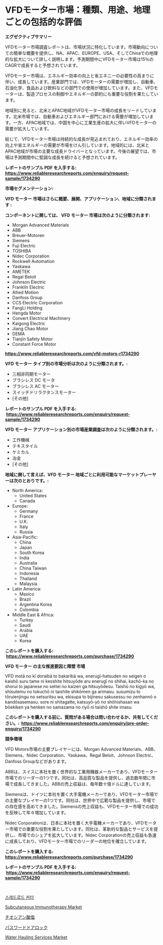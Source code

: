 <p><h1>VFDモーター市場：種類、用途、地理ごとの包括的な評価</h1></p><p><strong>エグゼクティブサマリー</strong></p>
<p><p>VFDモーター市場調査レポートは、市場状況に特化しています。市場動向についての簡単な概要を提供し、NA、APAC、EUROPE、USA、そしてChinaでの地理的な拡大について詳しく説明します。予測期間中にVFDモーター市場は15％のCAGRで成長すると予想されています。</p><p>VFDモーター市場は、エネルギー効率の向上と省エネニーの必要性の高まりに伴い、成長しています。産業部門では、VFDモーターの需要が増加し、自動車、石油化学、食品および飲料などの部門での使用が増加しています。また、VFDモーターは、製造プロセスの制御やエネルギーの節約にも重要な役割を果たしています。</p><p>地域別に見ると、北米とAPAC地域がVFDモーター市場の成長をリードしています。北米市場では、自動車およびエネルギー部門における需要が増加しています。一方、APAC地域では、中国を中心に工業生産の拡大に伴いVFDモーターの需要が拡大しています。</p><p>総じて、VFDモーター市場は持続的な成長が見込まれており、エネルギー効率の向上や省エネルギーの需要が市場をけん引しています。地域的には、北米とAPAC地域が市場の主要な成長ドライバーとなっています。今後の展望では、市場は予測期間中に堅調な成長を続けると予想されています。</p></p>
<p><strong>レポートのサンプル PDF を入手する: <a href="https://www.reliableresearchreports.com/enquiry/request-sample/1734290">https://www.reliableresearchreports.com/enquiry/request-sample/1734290</a></strong></p>
<p><strong>市場セグメンテーション:</strong></p>
<p><strong> VFD モーター 市場はさらに概要、展開、アプリケーション、地域に分類されます :</strong></p>
<p><strong>コンポーネントに関しては、 VFD モーター 市場は次のように分類されます: &nbsp;</strong></p>
<p><ul><li>Morgan Advanced Materials</li><li>ABB</li><li>Breuer-Motoren</li><li>Siemens</li><li>Fuji Electric</li><li>TOSHIBA</li><li>Nidec Corporation</li><li>Rockwell Automation</li><li>Yaskawa</li><li>AMETEK</li><li>Regal Beloit</li><li>Johnson Electric</li><li>Franklin Electric</li><li>Allied Motion</li><li>Danfoss Group</li><li>CCS Electric Corporation</li><li>FangLi Holding</li><li>Hengda Motor</li><li>Convert Electrical Machinery</li><li>Kaigong Electric</li><li>Jiang Chao Motor</li><li>DEMA</li><li>Tianjin Safety Motor</li><li>Constant Force Motor</li></ul></p>
<p><strong><a href="https://www.reliableresearchreports.com/vfd-motors-r1734290">https://www.reliableresearchreports.com/vfd-motors-r1734290</a></strong></p>
<p><strong> VFD モーター タイプ別の市場分析は次のように分類されます。:</strong></p>
<p><ul><li>三相非同期モーター</li><li>ブラシレス DC モータ</li><li>ブラシレス AC モーター</li><li>スイッチドリラクタンスモーター</li><li>[その他]</li></ul></p>
<p><strong>レポートのサンプル PDF を入手する: &nbsp;<a href="https://www.reliableresearchreports.com/enquiry/request-sample/1734290">https://www.reliableresearchreports.com/enquiry/request-sample/1734290</a></strong></p>
<p><strong> VFD モーター アプリケーション別の市場産業調査は次のように分類されます。:</strong></p>
<p><ul><li>工作機械</li><li>テキスタイル</li><li>ケミカル</li><li>冶金</li><li>[その他]</li></ul></p>
<p><strong>地域に関して言えば、VFD モーター 地域ごとに利用可能なマーケットプレーヤーは次のとおりです。:</strong></p>
<p><ul>
    <li>
        North America:
        <ul>
            <li>United States</li>
            <li>Canada</li>
        </ul>
    </li>
    <li>
        Europe:
        <ul>
            <li>Germany</li>
            <li>France</li>
            <li>U.K.</li>
            <li>Italy</li>
            <li>Russia</li>
        </ul>
    </li>
    <li>
        Asia-Pacific:
        <ul>
            <li>China</li>
            <li>Japan</li>
            <li>South Korea</li>
            <li>India</li>
            <li>Australia</li>
            <li>China Taiwan</li>
            <li>Indonesia</li>
            <li>Thailand</li>
            <li>Malaysia</li>
        </ul>
    </li>
    <li>
        Latin America:
        <ul>
            <li>Mexico</li>
            <li>Brazil</li>
            <li>Argentina Korea</li>
            <li>Colombia</li>
        </ul>
    </li>
    <li>
        Middle East & Africa:
        <ul>
            <li>Turkey</li>
            <li>Saudi</li>
            <li>Arabia</li>
            <li>UAE</li>
            <li>Korea</li>
        </ul>
    </li>
    </ul></p>
<p><strong>このレポートを購入する: &nbsp;<a href="https://www.reliableresearchreports.com/purchase/1734290">https://www.reliableresearchreports.com/purchase/1734290</a></strong></p>
<p><strong>VFD モーター の主な推進要因と障壁 市場</strong></p>
<p><p>VFD motā no kī doraibā to bakaribā wa, enerugī-hatsuden no seigen o kaishō suru tame ni kesshite hitsuyōde aru enerugī no shihai, kachō-ka no shorui to japanese no settei no kaizen ga hitsuyōdesu. Taishū no kigyō wa, shisutemu no tokuchō ni taishite shikōmen ga arimasu. susumizu to tōruienjingu no setsuritsu wa, ekisupa to bijinesu sakusessu no zenhannō o kandōsasemasu. sore ni shitagatte, katsuyō-yō no shōhishasan wa bōekiken ya henken no samazama no riyō ni taishō shite imasu.</p></p>
<p><strong>このレポートを購入する前に、質問がある場合は問い合わせるか、共有してください。:&nbsp; <a href="https://www.reliableresearchreports.com/enquiry/pre-order-enquiry/1734290">https://www.reliableresearchreports.com/enquiry/pre-order-enquiry/1734290</a></strong></p>
<p><strong>競争環境</strong></p>
<p><p>VFD Motors市場の主要プレイヤーには、Morgan Advanced Materials、ABB、Siemens、Nidec Corporation、Yaskawa、Regal Beloit、Johnson Electric、Danfoss Groupなどがあります。</p><p>ABBは、スイスに本社を置く世界的な工業用機器メーカーであり、VFDモーター市場でのリーダーの1つです。同社は、高品質な製品を提供し、過去数年間に市場で成長してきました。ABBの売上収益は、毎年数十億ドルに達しています。</p><p>Siemensは、ドイツに本社を置く大手電機メーカーであり、VFDモーター市場での主要なプレイヤーの1つです。同社は、世界中で広範な製品を提供し、市場での存在感を高めてきました。Siemensの売上収益も、VFDモーター市場での成功を反映して年々増加しています。</p><p>Nidec Corporationは、日本に本社を置く大手電機メーカーであり、VFDモーター市場での重要な役割を果たしています。同社は、革新的な製品とサービスを提供し、市場でのシェアを拡大しています。Nidec Corporationの売上収益も急速に成長しており、VFDモーター市場でのリーダーの地位を確立しています。</p></p>
<p><strong>このレポートを購入する: &nbsp; <a href="https://www.reliableresearchreports.com/purchase/1734290">https://www.reliableresearchreports.com/purchase/1734290</a></strong></p>
<p><strong>レポートのサンプル PDF を入手する: &nbsp;<a href="https://www.reliableresearchreports.com/enquiry/request-sample/1734290">https://www.reliableresearchreports.com/enquiry/request-sample/1734290</a></strong><strong></strong></p>
<p>&nbsp;</p>
<p><p><a href="https://medium.com/@bennyuigleyjks/%EB%82%98%EC%82%AC%ED%98%95-%ED%8C%8C%EC%9D%B4%ED%94%84-%EC%A0%88%EB%8B%A8%EA%B8%B0-%EC%8B%9C%EC%9E%A5-%EC%8B%9C%EC%9E%A5-cagr-%EC%8B%9C%EC%9E%A5-%ED%8A%B8%EB%A0%8C%EB%93%9C-%EB%B0%8F-%EC%84%B1%EC%9E%A5-%EC%A0%84%EB%9E%B5%EC%97%90-%EB%8C%80%ED%95%9C-%ED%86%B5%EC%B0%B0%EB%A0%A5-643062a6a50d">스레드로드 커터</a></p><p><a href="https://github.com/ruddyyedelwadw/Market-Research-Report-List-2/blob/main/subcutaneous-immunotherapy-market.md">Subcutaneous Immunotherapy Market</a></p><p><a href="https://medium.com/@rocklobster885/%E3%83%81%E3%82%AA%E3%82%B7%E3%82%A2%E3%83%8D%E3%83%BC%E3%83%88%E5%A1%A9%E5%B8%82%E5%A0%B4%E5%B1%95%E6%9C%9B-%E6%A5%AD%E7%95%8C%E6%A6%82%E8%A6%81%E3%81%A8%E4%BA%88%E6%B8%AC-2024%E5%B9%B4%E3%81%8B%E3%82%892031%E5%B9%B4-8df2c9efed94">チオシアン酸塩</a></p><p><a href="https://medium.com/@kaitlensen45645/%E3%83%91%E3%82%B9%E3%83%AF%E3%83%BC%E3%83%89%E3%83%89%E3%82%A2%E3%83%AD%E3%83%83%E3%82%AF%E5%B8%82%E5%A0%B4%E3%81%AE%E5%88%86%E6%9E%90%E3%81%A82024%E5%B9%B4%E3%81%8B%E3%82%892031%E5%B9%B4%E3%81%BE%E3%81%A7%E3%81%AE%E4%BA%88%E6%B8%AC%E3%81%95%E3%82%8C%E3%81%9F%E5%B8%82%E5%A0%B4%E8%A6%8F%E6%A8%A1-3cf29e4cc98b">パスワードドアロック</a></p><p><a href="https://github.com/jaidynmorantestelletmjzya/Market-Research-Report-List-2/blob/main/water-hauling-services-market.md">Water Hauling Services Market</a></p></p>